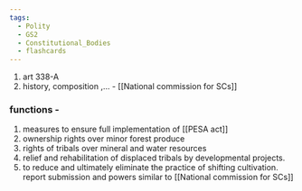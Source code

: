 ```yaml
---
tags:
  - Polity
  - GS2
  - Constitutional_Bodies
  - flashcards
---
```

1. art 338-A
2. history, composition ,... - [[National commission for SCs]]
### functions - 
1. measures to ensure full implementation of [[PESA act]]
2. ownership rights over minor forest produce
3. rights of tribals over mineral and water resources
4. relief and rehabilitation of displaced tribals by developmental projects.
5. to reduce and ultimately eliminate the practice of shifting cultivation.
report submission and powers similar to [[National commission for SCs]]
